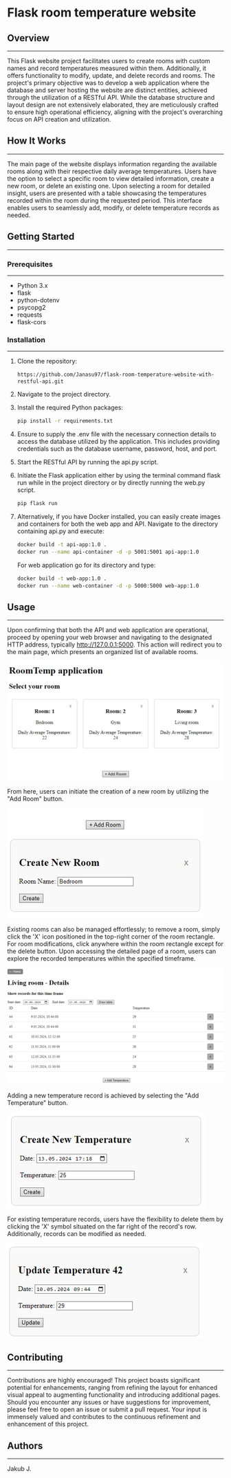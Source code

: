# Flask room temperature website

## Overview

---

This Flask website project facilitates users to create rooms with custom names and 
record temperatures measured within them. Additionally, it offers functionality to 
modify, update, and delete records and rooms. The project's primary objective was to 
develop a web application where the database and server hosting the website are distinct 
entities, achieved through the utilization of a RESTful API. While the database structure 
and layout design are not extensively elaborated, they are meticulously crafted to ensure 
high operational efficiency, aligning with the project's overarching focus on API creation 
and utilization.


## How It Works

---

The main page of the website displays information regarding the available
rooms along with their respective daily average temperatures. Users have 
the option to select a specific room to view detailed information, create 
a new room, or delete an existing one. Upon selecting a room for detailed 
insight, users are presented with a table showcasing the temperatures recorded 
within the room during the requested period. This interface enables users to 
seamlessly add, modify, or delete temperature records as needed.


## Getting Started

---

### Prerequisites

---
* Python 3.x
* flask
* python-dotenv
* psycopg2
* requests
* flask-cors


### Installation

---
1. Clone the repository:
    ```
    https://github.com/Janasu97/flask-room-temperature-website-with-restful-api.git
    ```
2. Navigate to the project directory.

3. Install the required Python packages:

    ```bash
    pip install -r requirements.txt
    ```

4. Ensure to supply the .env file with the necessary connection 
details to access the database utilized by the application. 
This includes providing credentials such as the 
database username, password, host, and port.

5. Start the RESTful API by running the api.py script.

6. Initiate the Flask application either by using the terminal 
command flask run while in the project directory or by directly 
running the web.py script.

    ```bash
    pip flask run
    ```

7. Alternatively, if you have Docker installed, you can easily create images 
and containers for both the web app and API. Navigate to the directory 
containing api.py and execute:

    ```bash
    docker build -t api-app:1.0 .
    docker run --name api-container -d -p 5001:5001 api-app:1.0
    ```
    For web application go for its directory and type:
    ```bash
    docker build -t web-app:1.0 .
    docker run --name web-container -d -p 5000:5000 web-app:1.0
    ```

## Usage

---
Upon confirming that both the API and web application are operational, 
proceed by opening your web browser and navigating to the designated HTTP address, 
typically http://127.0.0.1:5000. This action will redirect you to the main page, 
which presents an organized list of available rooms.

![img.png](main_page.png)

From here, users can initiate the creation of a new room by utilizing the "Add Room" button. 

![img_1.png](add_room.png)

Existing rooms can also be managed effortlessly; to remove a room, 
simply click the 'X' icon positioned in the top-right corner of the 
room rectangle. For room modifications, click anywhere within the room 
rectangle except for the delete button. Upon accessing the detailed page of a room, 
users can explore the recorded temperatures within the specified timeframe.

![img_2.png](detailed_room.png)

Adding a new temperature record is achieved by selecting the "Add Temperature" button.

![img_3.png](add_temperature.png)

For existing temperature records, users have the flexibility to delete 
them by clicking the 'X' symbol situated on the far right of the record's row. 
Additionally, records can be modified as needed.

![img_4.png](update_temperature.png)


## Contributing

---
Contributions are highly encouraged! This project boasts significant 
potential for enhancements, ranging from refining the layout for enhanced 
visual appeal to augmenting functionality and introducing additional pages. 
Should you encounter any issues or have suggestions for improvement, please feel 
free to open an issue or submit a pull request. Your input is immensely valued 
and contributes to the continuous refinement and enhancement of this project.


## Authors

---
Jakub J.
